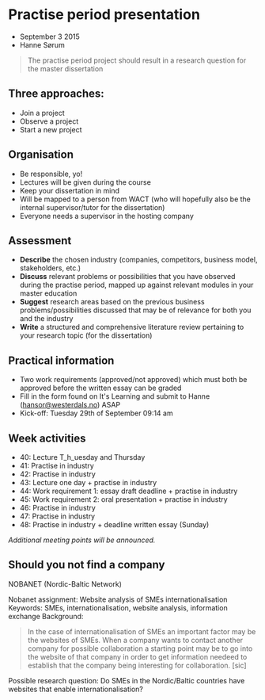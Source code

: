 # Practise period presentation

- September 3 2015
- Hanne Sørum

> The practise period project should result in a research question for the master dissertation

## Three approaches:

- Join a project
- Observe a project
- Start a new project

## Organisation

- Be responsible, yo!
- Lectures will be given during the course
- Keep your dissertation in mind
- Will be mapped to a person from WACT (who will hopefully also be the internal supervisor/tutor for the dissertation)
- Everyone needs a supervisor in the hosting company

## Assessment

- __Describe__ the chosen industry (companies, competitors, business model, stakeholders, etc.)
- __Discuss__ relevant problems or possibilities that you have observed during the practise period, mapped up against relevant modules in your master education
- __Suggest__ research areas based on the previous business problems/possibilities discussed that may be of relevance for both you and the industry
- __Write__ a structured and comprehensive literature review pertaining to your research topic (for the dissertation)

## Practical information

- Two work requirements (approved/not approved) which must both be approved before the written essay can be graded
- Fill in the form found on It's Learning and submit to Hanne (hansor@westerdals.no) ASAP
- Kick-off: Tuesday 29th of September 09:14 am

## Week activities

- 40: Lecture T_h_uesday and Thursday
- 41: Practise in industry
- 42: Practise in industry
- 43: Lecture one day + practise in industry
- 44: Work requirement 1: essay draft deadline + practise in industry
- 45: Work requirement 2: oral presentation + practise in industry
- 46: Practise in industry
- 47: Practise in industry
- 48: Practise in industry + deadline written essay (Sunday)

_Additional meeting points will be announced._


## Should you not find a company

NOBANET (Nordic-Baltic Network)

Nobanet assignment: Website analysis of SMEs internationalisation
Keywords: SMEs, internationalisation, website analysis, information exchange
Background:
> In the case of internationalisation of SMEs an important factor may be the websites of SMEs. When a company wants to contact another company for possible collaboration a starting point may be to go into the website of that company in order to get information needeed to establish that the company being interesting for collaboration. [sic]

Possible research question: Do SMEs in the Nordic/Baltic countries have websites that enable internationalisation?

